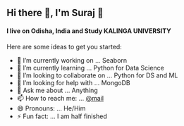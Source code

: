 ## Hi there 👋, I'm Suraj 🤵
#### I live on Odisha, India and Study <b>KALINGA UNIVERSITY</B>

Here are some ideas to get you started:

- 🔭 I’m currently working on ... Seaborn 
- 🌱 I’m currently learning ... Python for Data Science 
- 👯 I’m looking to collaborate on ... Python for DS and ML
- 🤔 I’m looking for help with ... MongoDB
- 💬 Ask me about ... Anything
- 📫 How to reach me: ... [@mail](mr.surajviswakarma@gmail.com)
- 😄 Pronouns: ... He/Him
- ⚡ Fun fact: ... I am half finished


